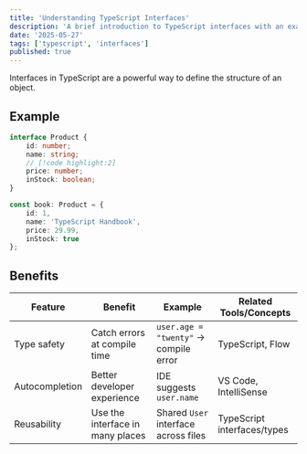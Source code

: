 ```yaml
---
title: 'Understanding TypeScript Interfaces'
description: 'A brief introduction to TypeScript interfaces with an example.'
date: '2025-05-27'
tags: ['typescript', 'interfaces']
published: true
---
```


Interfaces in TypeScript are a powerful way to define the structure of an object.

## Example

```ts
interface Product {
	id: number;
	name: string;
	// [!code highlight:2]
	price: number;
	inStock: boolean;
}

const book: Product = {
	id: 1,
	name: 'TypeScript Handbook',
	price: 29.99,
	inStock: true
};
```

## Benefits

| Feature        | Benefit                          | Example                               | Related Tools/Concepts      |
| -------------- | -------------------------------- | ------------------------------------- | --------------------------- |
| Type safety    | Catch errors at compile time     | `user.age = "twenty"` → compile error | TypeScript, Flow            |
| Autocompletion | Better developer experience      | IDE suggests `user.name`              | VS Code, IntelliSense       |
| Reusability    | Use the interface in many places | Shared `User` interface across files  | TypeScript interfaces/types |
